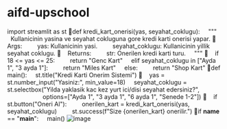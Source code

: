 # aifd-upschool

import streamlit as st
def kredi_kart_onerisi(yas, seyahat_coklugu):
    """
    Kullanicinin yasina ve seyahat cokluguna gore kredi karti onerisi yapar.
    Args:
        yas: Kullanicinin yasi.
        seyahat_coklugu: Kullanicinin yillik seyahat coklugu.
    Returns:
        str: Onerilen kredi karti turu.
    """
    if 18 <= yas <= 25:
        return "Genc Kart"
    elif seyahat_coklugu in ["Ayda 1", "3 ayda 1"]:
        return "Miles Kart"
    else:
        return "Shop Kart"
def main():
    st.title("Kredi Karti Onerim Sistemi")
    yas = st.number_input("Yasiniz:", min_value=18)
    seyahat_coklugu = st.selectbox("Yilda yaklasik kac kez yurt ici/disi seyahat edersiniz?",
                                   options=["Ayda 1", "3 ayda 1", "6 ayda 1", "Senede 1-2"])
    if st.button("Oneri Al"):
        onerilen_kart = kredi_kart_onerisi(yas, seyahat_coklugu)
        st.success(f"Size {onerilen_kart} onerilir.")
if __name__ == "__main__":
    main()
![image](https://github.com/user-attachments/assets/6de3923d-0668-4bba-a163-c0becff0945a)




